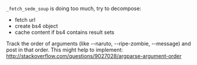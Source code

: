 `_fetch_sede_soup` is doing too much, try to decompose:
 - fetch url
 - create bs4 object
 - cache content if bs4 contains result sets
 
 Track the order of arguments (like --naruto, --ripe-zombie, --message) and post in that order.
 This might help to implement: http://stackoverflow.com/questions/9027028/argparse-argument-order
